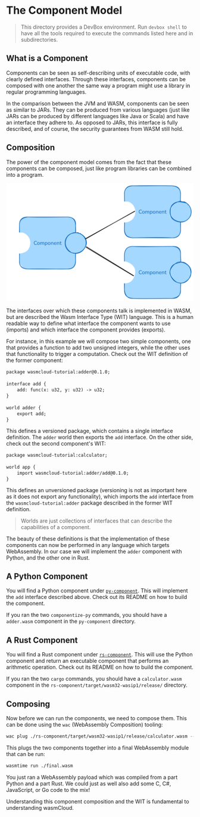 # The Component Model

> This directory provides a DevBox environment. Run `devbox shell` to have all the tools required to
> execute the commands listed here and in subdirectories.

## What is a Component

Components can be seen as self-describing units of executable code, with clearly defined interfaces.
Through these interfaces, components can be composed with one another the same way a program might
use a library in regular programming languages.

In the comparison between the JVM and WASM, components can be seen as similar to JARs. They can be
produced from various languages (just like JARs can be produced by different languages like Java or
Scala) and have an interface they adhere to. As opposed to JARs, this interface is fully described,
and of course, the security guarantees from WASM still hold.

## Composition

The power of the component model comes from the fact that these components can be composed, just
like program libraries can be combined into a program.

![Component Model](./assets/component-model.excalidraw.png)

The interfaces over which these components talk is implemented in WASM, but are described the Wasm
Interface Type (WIT) language. This is a human readable way to define what interface the component
wants to use (imports) and which interface the component provides (exports).

For instance, in this example we will compose two simple components, one that provides a function to
add two unsigned integers, while the other uses that functionality to trigger a computation. Check
out the WIT definition of the former component:

```wit
package wasmcloud-tutorial:adder@0.1.0;

interface add {
    add: func(x: u32, y: u32) -> u32;
}

world adder {
    export add;
}
```

This defines a versioned package, which contains a single interface definition. The `adder` world
then exports the `add` interface. On the other side, check out the second component's WIT:

```wit
package wasmcloud-tutorial:calculator;

world app {
    import wasmcloud-tutorial:adder/add@0.1.0;
}
```

This defines an unversioned package (versioning is not as important here as it does not export any
functionality), which imports the `add` interface from the `wasmcloud-tutorial:adder` package
described in the former WIT definition.

> Worlds are just collections of interfaces that can describe the capabilities of a component.

The beauty of these definitions is that the implementation of these components can now be performed
in any language which targets WebAssembly. In our case we will implement the `adder` component with
Python, and the other one in Rust.

## A Python Component

You will find a Python component under [`py-component`](./py-component/). This will implement the
`add` interface described above. Check out its README on how to build the component.

If you ran the two `componentize-py` commands, you should have a `adder.wasm` component in the
`py-component` directory.

## A Rust Component

You will find a Rust component under [`rs-component`](./rs-component/). This will use the Python
component and return an executable component that performs an arithmetic operation. Check out its
README on how to build the component.

If you ran the two `cargo` commands, you should have a `calculator.wasm` component in the
`rs-component/target/wasm32-wasip1/release/` directory.

## Composing

Now before we can run the components, we need to compose them. This can be done using the `wac`
(WebAssembly Composition) tooling:

```sh
wac plug ./rs-component/target/wasm32-wasip1/release/calculator.wasm --plug ./py-component/adder.wasm -o final.wasm
```

This plugs the two components together into a final WebAssembly module that can be run:

```sh
wasmtime run ./final.wasm
```

You just ran a WebAssembly payload which was compiled from a part Python and a part Rust. We could
just as well also add some C, C#, JavaScript, or Go code to the mix!

Understanding this component composition and the WIT is fundamental to understanding wasmCloud.
